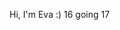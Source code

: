 Hi, I'm Eva :)
16 going 17



<!---
evagiacomello/evagiacomello is a ✨ special ✨ repository because its `README.md` (this file) appears on your GitHub profile.
You can click the Preview link to take a look at your changes.
--->
